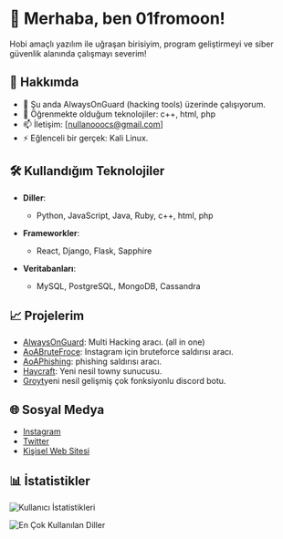 # 👋 Merhaba, ben 01fromoon!

Hobi amaçlı yazılım ile uğraşan birisiyim, program geliştirmeyi ve siber güvenlik alanında çalışmayı severim!

## 🚀 Hakkımda

- 🔭 Şu anda AlwaysOnGuard (hacking tools) üzerinde çalışıyorum.
- 🌱 Öğrenmekte olduğum teknolojiler: c++, html, php
- 📫 İletişim: [nullanooocs@gmail.com]
- ⚡ Eğlenceli bir gerçek: Kali Linux.

## 🛠️ Kullandığım Teknolojiler

- **Diller**: 
  - Python, JavaScript, Java, Ruby, c++, html, php
  
- **Frameworkler**: 
  - React, Django, Flask, Sapphire
  
- **Veritabanları**: 
  - MySQL, PostgreSQL, MongoDB, Cassandra


## 📈 Projelerim

- [AlwaysOnGuard](https://github.com/01fromoon/alwaysonguard-multi-hacking): Multi Hacking aracı. (all in one)
- [AoABruteFroce](yakında): Instagram için bruteforce saldırısı aracı.
- [AoAPhishing](yakında): phishing saldırısı aracı.
- [Haycraft](www.haycraft.net): Yeni nesil towny sunucusu.
- [Groyt](https://discord.gg/T5jswCss)yeni nesil gelişmiş çok fonksiyonlu discord botu.

## 🌐 Sosyal Medya

- [Instagram](https://www.instagram.com/barisaydn666/)
- [Twitter](https://x.com/nullanooo)
- [Kişisel Web Sitesi](yakında)

## 📊 İstatistikler

![Kullanıcı İstatistikleri](https://github-readme-stats.vercel.app/api?username=01fromoon&show_icons=true&theme=radical)

![En Çok Kullanılan Diller](https://github-readme-stats.vercel.app/api/top-langs/?username=01fromoon&layout=compact&theme=radical)
